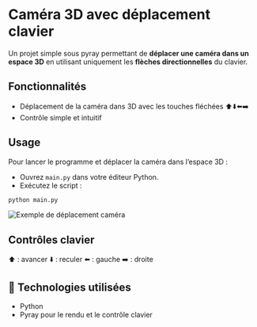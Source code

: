 # Caméra 3D avec déplacement clavier

Un projet simple sous pyray permettant de **déplacer une caméra dans un espace 3D** en utilisant uniquement les **flèches directionnelles** du clavier.

## Fonctionnalités
- Déplacement de la caméra dans 3D avec les touches fléchées ⬆️⬇️⬅️➡️
- Contrôle simple et intuitif

## Usage
Pour lancer le programme et déplacer la caméra dans l’espace 3D :  

- Ouvrez `main.py` dans votre éditeur Python.
- Exécutez le script :  
```bash
python main.py
```
![Exemple de déplacement caméra](camera.gif)
## Contrôles clavier
⬆️ : avancer
⬇️ : reculer
⬅️ : gauche
➡️ : droite
## 🔧 Technologies utilisées
- Python
- Pyray pour le rendu et le contrôle clavier
